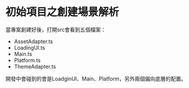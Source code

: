 # 初始項目之創建場景解析



當專案創建好後，打開src會看到五個檔案：

- AssetAdapter.ts
- LoadingUI.ts
- Main.ts
- Platform.ts
- ThemeAdapter.ts



開發中會碰到的會是LoadginUI、Main、Platform，另外兩個偏向底層的配置。

